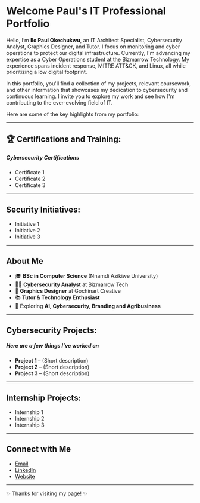 # Welcome Paul's IT Professional Portfolio

Hello, I’m **Ilo Paul Okechukwu**, an IT Architect Specialist, Cybersecurity Analyst, Graphics Designer, and Tutor. I focus on monitoring and cyber operations to protect our digital infrastructure. Currently, I'm advancing my expertise as a Cyber Operations student at the Bizmarrow Technology. My experience spans incident response, MITRE ATT&CK, and Linux, all while prioritizing a low digital footprint.

In this portfolio, you'll find a collection of my projects, relevant coursework, and other information that showcases my dedication to cybersecurity and continuous learning. I invite you to explore my work and see how I'm contributing to the ever-evolving field of IT.

Here are some of the key highlights from my portfolio:

---

## 🏆 Certifications and Training: 
##### Cybersecurity Certifications
- Certificate 1
- Certificate 2
- Certificate 3

---

## Security Initiatives:

- Initiative 1
- Initiative 2
- Initiative 3

---

## About Me
- 🎓 **BSc in Computer Science** (Nnamdi Azikiwe University)
- 🧑‍💻 **Cybersecurity Analyst** at Bizmarrow Tech 
- 🎨 **Graphics Designer** at Gochinart Creative  
- 📚 **Tutor & Technology Enthusiast**  
- 🌱 Exploring **AI, Cybersecurity, Branding and Agribusiness**  

---

## Cybersecurity Projects:
##### Here are a few things I’ve worked on

- **Project 1** – (Short description)  
- **Project 2** – (Short description)  
- **Project 3** – (Short description)  

---

## Internship Projects:
- Internship 1
- Internship 2
- Internship 3

---

## Connect with Me
- [Email](your-email@example.com)  
- [LinkedIn](https://www.linkedin.com/in/your-username)
- [Website](https://your-website.com)  

---

✨ Thanks for visiting my page! ✨
